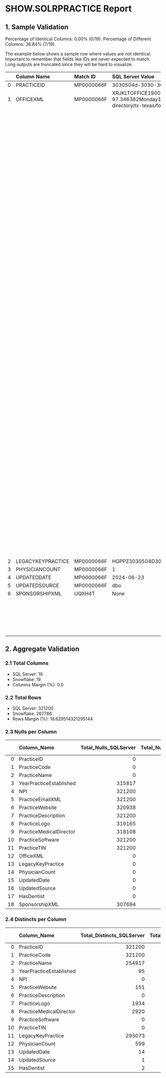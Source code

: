 # SHOW.SOLRPRACTICE Report

## 1. Sample Validation

Percentage of Identical Columns: 0.00% (0/19).
Percentage of Different Columns: 36.84% (7/19).

The example below shows a sample row where values are not identical. Important to remember that fields like IDs are never expected to match. Long outputs are truncated since they will be hard to visualize.

|    | Column Name       | Match ID   | SQL Server Value                                                                                                                                                                                                                                                                                                                                                                                                                                                                                                                                                                                                                                                                                                                                                                                                                                                                                                                                                                                                                                                                                                                                                                                                                                                                                                                   | Snowflake Value                                                                                                                                                                                                                                                                                                                                                                                                                                                                                                                                                                                                        |
|---:|:------------------|:-----------|:-----------------------------------------------------------------------------------------------------------------------------------------------------------------------------------------------------------------------------------------------------------------------------------------------------------------------------------------------------------------------------------------------------------------------------------------------------------------------------------------------------------------------------------------------------------------------------------------------------------------------------------------------------------------------------------------------------------------------------------------------------------------------------------------------------------------------------------------------------------------------------------------------------------------------------------------------------------------------------------------------------------------------------------------------------------------------------------------------------------------------------------------------------------------------------------------------------------------------------------------------------------------------------------------------------------------------------------|:-----------------------------------------------------------------------------------------------------------------------------------------------------------------------------------------------------------------------------------------------------------------------------------------------------------------------------------------------------------------------------------------------------------------------------------------------------------------------------------------------------------------------------------------------------------------------------------------------------------------------|
|  0 | PRACTICEID        | MP0000066F | 3030504d-3030-3630-3646-000000000000                                                                                                                                                                                                                                                                                                                                                                                                                                                                                                                                                                                                                                                                                                                                                                                                                                                                                                                                                                                                                                                                                                                                                                                                                                                                                               | 2680dc26-f7aa-4ab8-9ff2-3dd56ed36939                                                                                                                                                                                                                                                                                                                                                                                                                                                                                                                                                                                   |
|  1 | OFFICEXML         | MP0000066F | <offL><off><oID>XRJKLT</oID><addTp>OFFICE</addTp><ad1>1900 W Everman Pkwy Ste 130</ad1><city>Fort Worth</city><st>TX</st><zip>76134</zip><lat>32.634312</lat><lng>-97.346382</lng><hoursL><hours><day>Monday</day><dispOrder>1</dispOrder><start>10:00:00</start><end>18:00:00</end><closed>0</closed><open24Hrs>0</open24Hrs></hours><hours><day>Tuesday</day><dispOrder>2</dispOrder><start>10:00:00</start><end>18:00:00</end><closed>0</closed><open24Hrs>0</open24Hrs></hours><hours><day>Wednesday</day><dispOrder>3</dispOrder><start>10:00:00</start><end>18:00:00</end><closed>0</closed><open24Hrs>0</open24Hrs></hours><hours><day>Thursday</day><dispOrder>4</dispOrder><start>10:00:00</start><end>18:00:00</end><closed>0</closed><open24Hrs>0</open24Hrs></hours><hours><day>Friday</day><dispOrder>5</dispOrder><start>10:00:00</start><end>16:00:00</end><closed>0</closed><open24Hrs>0</open24Hrs></hours><hours><day>Saturday</day><dispOrder>6</dispOrder><start>10:00:00</start><end>15:00:00</end><closed>0</closed><open24Hrs>0</open24Hrs></hours><hours><day>Sunday</day><dispOrder>7</dispOrder><closed>1</closed><open24Hrs>0</open24Hrs></hours></hoursL><phL><phFull>(817) 438-1828</phFull></phL><PracticeURL>/group-directory/tx-texas/fort-worth/sycamore-dental-xrjklt</PracticeURL></off></offL> | <offL>                                                                                                                                                                                                                                                                                                                                                                                                                                                                                                                                                                                                                 |
|    |                   |            |                                                                                                                                                                                                                                                                                                                                                                                                                                                                                                                                                                                                                                                                                                                                                                                                                                                                                                                                                                                                                                                                                                                                                                                                                                                                                                                                    |   <off>                                                                                                                                                                                                                                                                                                                                                                                                                                                                                                                                                                                                                |
|    |                   |            |                                                                                                                                                                                                                                                                                                                                                                                                                                                                                                                                                                                                                                                                                                                                                                                                                                                                                                                                                                                                                                                                                                                                                                                                                                                                                                                                    |     <oID>U2WXVRJ</oID>                                                                                                                                                                                                                                                                                                                                                                                                                                                                                                                                                                                                 |
|    |                   |            |                                                                                                                                                                                                                                                                                                                                                                                                                                                                                                                                                                                                                                                                                                                                                                                                                                                                                                                                                                                                                                                                                                                                                                                                                                                                                                                                    |     <oNm>Sycamore Dental</oNm>                                                                                                                                                                                                                                                                                                                                                                                                                                                                                                                                                                                         |
|    |                   |            |                                                                                                                                                                                                                                                                                                                                                                                                                                                                                                                                                                                                                                                                                                                                                                                                                                                                                                                                                                                                                                                                                                                                                                                                                                                                                                                                    |     <addTp>OFFICE</addTp>                                                                                                                                                                                                                                                                                                                                                                                                                                                                                                                                                                                              |
|    |                   |            |                                                                                                                                                                                                                                                                                                                                                                                                                                                                                                                                                                                                                                                                                                                                                                                                                                                                                                                                                                                                                                                                                                                                                                                                                                                                                                                                    |     <city>Fort Worth</city>                                                                                                                                                                                                                                                                                                                                                                                                                                                                                                                                                                                            |
|    |                   |            |                                                                                                                                                                                                                                                                                                                                                                                                                                                                                                                                                                                                                                                                                                                                                                                                                                                                                                                                                                                                                                                                                                                                                                                                                                                                                                                                    |     <st>TX</st>                                                                                                                                                                                                                                                                                                                                                                                                                                                                                                                                                                                                        |
|    |                   |            |                                                                                                                                                                                                                                                                                                                                                                                                                                                                                                                                                                                                                                                                                                                                                                                                                                                                                                                                                                                                                                                                                                                                                                                                                                                                                                                                    |     <zip>76134</zip>                                                                                                                                                                                                                                                                                                                                                                                                                                                                                                                                                                                                   |
|    |                   |            |                                                                                                                                                                                                                                                                                                                                                                                                                                                                                                                                                                                                                                                                                                                                                                                                                                                                                                                                                                                                                                                                                                                                                                                                                                                                                                                                    |     <lat>32.634312</lat>                                                                                                                                                                                                                                                                                                                                                                                                                                                                                                                                                                                               |
|    |                   |            |                                                                                                                                                                                                                                                                                                                                                                                                                                                                                                                                                                                                                                                                                                                                                                                                                                                                                                                                                                                                                                                                                                                                                                                                                                                                                                                                    |     <lng>-97.346382</lng>                                                                                                                                                                                                                                                                                                                                                                                                                                                                                                                                                                                              |
|    |                   |            |                                                                                                                                                                                                                                                                                                                                                                                                                                                                                                                                                                                                                                                                                                                                                                                                                                                                                                                                                                                                                                                                                                                                                                                                                                                                                                                                    |     <hoursL>                                                                                                                                                                                                                                                                                                                                                                                                                                                                                                                                                                                                           |
|    |                   |            |                                                                                                                                                                                                                                                                                                                                                                                                                                                                                                                                                                                                                                                                                                                                                                                                                                                                                                                                                                                                                                                                                                                                                                                                                                                                                                                                    |       <hours>                                                                                                                                                                                                                                                                                                                                                                                                                                                                                                                                                                                                          |
|    |                   |            |                                                                                                                                                                                                                                                                                                                                                                                                                                                                                                                                                                                                                                                                                                                                                                                                                                                                                                                                                                                                                                                                                                                                                                                                                                                                                                                                    |         <day>Wednesday</day>                                                                                                                                                                                                                                                                                                                                                                                                                                                                                                                                                                                           |
|    |                   |            |                                                                                                                                                                                                                                                                                                                                                                                                                                                                                                                                                                                                                                                                                                                                                                                                                                                                                                                                                                                                                                                                                                                                                                                                                                                                                                                                    |         <dispOrder>3</dispOrder>                                                                                                                                                                                                                                                                                                                                                                                                                                                                                                                                                                                       |
|    |                   |            |                                                                                                                                                                                                                                                                                                                                                                                                                                                                                                                                                                                                                                                                                                                                                                                                                                                                                                                                                                                                                                                                                                                                                                                                                                                                                                                                    |         <start>10:00:00</start>                                                                                                                                                                                                                                                                                                                                                                                                                                                                                                                                                                                        |
|    |                   |            |                                                                                                                                                                                                                                                                                                                                                                                                                                                                                                                                                                                                                                                                                                                                                                                                                                                                                                                                                                                                                                                                                                                                                                                                                                                                                                                                    |         <end>18:00:00</end>                                                                                                                                                                                                                                                                                                                                                                                                                                                                                                                                                                                            |
|    |                   |            |                                                                                                                                                                                                                                                                                                                                                                                                                                                                                                                                                                                                                                                                                                                                                                                                                                                                                                                                                                                                                                                                                                                                                                                                                                                                                                                                    |         <closed>false</closed>                                                                                                                                                                                                                                                                                                                                                                                                                                                                                                                                                                                         |
|    |                   |            |                                                                                                                                                                                                                                                                                                                                                                                                                                                                                                                                                                                                                                                                                                                                                                                                                                                                                                                                                                                                                                                                                                                                                                                                                                                                                                                                    |       </hours>                                                                                                                                                                                                                                                                                                                                                                                                                                                                                                                                                                                                         |
|    |                   |            |                                                                                                                                                                                                                                                                                                                                                                                                                                                                                                                                                                                                                                                                                                                                                                                                                                                                                                                                                                                                                                                                                                                                                                                                                                                                                                                                    |       <hours>                                                                                                                                                                                                                                                                                                                                                                                                                                                                                                                                                                                                          |
|    |                   |            |                                                                                                                                                                                                                                                                                                                                                                                                                                                                                                                                                                                                                                                                                                                                                                                                                                                                                                                                                                                                                                                                                                                                                                                                                                                                                                                                    |         <day>Tuesday</day>                                                                                                                                                                                                                                                                                                                                                                                                                                                                                                                                                                                             |
|    |                   |            |                                                                                                                                                                                                                                                                                                                                                                                                                                                                                                                                                                                                                                                                                                                                                                                                                                                                                                                                                                                                                                                                                                                                                                                                                                                                                                                                    |         <dispOrder>2</dispOrder>                                                                                                                                                                                                                                                                                                                                                                                                                                                                                                                                                                                       |
|    |                   |            |                                                                                                                                                                                                                                                                                                                                                                                                                                                                                                                                                                                                                                                                                                                                                                                                                                                                                                                                                                                                                                                                                                                                                                                                                                                                                                                                    |         <start>10:00:00</start>                                                                                                                                                                                                                                                                                                                                                                                                                                                                                                                                                                                        |
|    |                   |            |                                                                                                                                                                                                                                                                                                                                                                                                                                                                                                                                                                                                                                                                                                                                                                                                                                                                                                                                                                                                                                                                                                                                                                                                                                                                                                                                    |         <end>18:00:00</end>                                                                                                                                                                                                                                                                                                                                                                                                                                                                                                                                                                                            |
|    |                   |            |                                                                                                                                                                                                                                                                                                                                                                                                                                                                                                                                                                                                                                                                                                                                                                                                                                                                                                                                                                                                                                                                                                                                                                                                                                                                                                                                    |         <closed>false</closed>                                                                                                                                                                                                                                                                                                                                                                                                                                                                                                                                                                                         |
|    |                   |            |                                                                                                                                                                                                                                                                                                                                                                                                                                                                                                                                                                                                                                                                                                                                                                                                                                                                                                                                                                                                                                                                                                                                                                                                                                                                                                                                    |       </hours>                                                                                                                                                                                                                                                                                                                                                                                                                                                                                                                                                                                                         |
|    |                   |            |                                                                                                                                                                                                                                                                                                                                                                                                                                                                                                                                                                                                                                                                                                                                                                                                                                                                                                                                                                                                                                                                                                                                                                                                                                                                                                                                    |       <hours>                                                                                                                                                                                                                                                                                                                                                                                                                                                                                                                                                                                                          |
|    |                   |            |                                                                                                                                                                                                                                                                                                                                                                                                                                                                                                                                                                                                                                                                                                                                                                                                                                                                                                                                                                                                                                                                                                                                                                                                                                                                                                                                    |         <day>Thursday</day>                                                                                                                                                                                                                                                                                                                                                                                                                                                                                                                                                                                            |
|    |                   |            |                                                                                                                                                                                                                                                                                                                                                                                                                                                                                                                                                                                                                                                                                                                                                                                                                                                                                                                                                                                                                                                                                                                                                                                                                                                                                                                                    |         <dispOrder>4</dispOrder>                                                                                                                                                                                                                                                                                                                                                                                                                                                                                                                                                                                       |
|    |                   |            |                                                                                                                                                                                                                                                                                                                                                                                                                                                                                                                                                                                                                                                                                                                                                                                                                                                                                                                                                                                                                                                                                                                                                                                                                                                                                                                                    |         <start>10:00:00</start>                                                                                                                                                                                                                                                                                                                                                                                                                                                                                                                                                                                        |
|    |                   |            |                                                                                                                                                                                                                                                                                                                                                                                                                                                                                                                                                                                                                                                                                                                                                                                                                                                                                                                                                                                                                                                                                                                                                                                                                                                                                                                                    |         <end>18:00:00</end>                                                                                                                                                                                                                                                                                                                                                                                                                                                                                                                                                                                            |
|    |                   |            |                                                                                                                                                                                                                                                                                                                                                                                                                                                                                                                                                                                                                                                                                                                                                                                                                                                                                                                                                                                                                                                                                                                                                                                                                                                                                                                                    |         <closed>false</closed>                                                                                                                                                                                                                                                                                                                                                                                                                                                                                                                                                                                         |
|    |                   |            |                                                                                                                                                                                                                                                                                                                                                                                                                                                                                                                                                                                                                                                                                                                                                                                                                                                                                                                                                                                                                                                                                                                                                                                                                                                                                                                                    |       </hours>                                                                                                                                                                                                                                                                                                                                                                                                                                                                                                                                                                                                         |
|    |                   |            |                                                                                                                                                                                                                                                                                                                                                                                                                                                                                                                                                                                                                                                                                                                                                                                                                                                                                                                                                                                                                                                                                                                                                                                                                                                                                                                                    |       <hours>                                                                                                                                                                                                                                                                                                                                                                                                                                                                                                                                                                                                          |
|    |                   |            |                                                                                                                                                                                                                                                                                                                                                                                                                                                                                                                                                                                                                                                                                                                                                                                                                                                                                                                                                                                                                                                                                                                                                                                                                                                                                                                                    |         <day>Saturday</day>                                                                                                                                                                                                                                                                                                                                                                                                                                                                                                                                                                                            |
|    |                   |            |                                                                                                                                                                                                                                                                                                                                                                                                                                                                                                                                                                                                                                                                                                                                                                                                                                                                                                                                                                                                                                                                                                                                                                                                                                                                                                                                    |         <dispOrder>6</dispOrder>                                                                                                                                                                                                                                                                                                                                                                                                                                                                                                                                                                                       |
|    |                   |            |                                                                                                                                                                                                                                                                                                                                                                                                                                                                                                                                                                                                                                                                                                                                                                                                                                                                                                                                                                                                                                                                                                                                                                                                                                                                                                                                    |         <start>10:00:00</start>                                                                                                                                                                                                                                                                                                                                                                                                                                                                                                                                                                                        |
|    |                   |            |                                                                                                                                                                                                                                                                                                                                                                                                                                                                                                                                                                                                                                                                                                                                                                                                                                                                                                                                                                                                                                                                                                                                                                                                                                                                                                                                    |         <end>15:00:00</end>                                                                                                                                                                                                                                                                                                                                                                                                                                                                                                                                                                                            |
|    |                   |            |                                                                                                                                                                                                                                                                                                                                                                                                                                                                                                                                                                                                                                                                                                                                                                                                                                                                                                                                                                                                                                                                                                                                                                                                                                                                                                                                    |         <closed>false</closed>                                                                                                                                                                                                                                                                                                                                                                                                                                                                                                                                                                                         |
|    |                   |            |                                                                                                                                                                                                                                                                                                                                                                                                                                                                                                                                                                                                                                                                                                                                                                                                                                                                                                                                                                                                                                                                                                                                                                                                                                                                                                                                    |       </hours>                                                                                                                                                                                                                                                                                                                                                                                                                                                                                                                                                                                                         |
|    |                   |            |                                                                                                                                                                                                                                                                                                                                                                                                                                                                                                                                                                                                                                                                                                                                                                                                                                                                                                                                                                                                                                                                                                                                                                                                                                                                                                                                    |       <hours>                                                                                                                                                                                                                                                                                                                                                                                                                                                                                                                                                                                                          |
|    |                   |            |                                                                                                                                                                                                                                                                                                                                                                                                                                                                                                                                                                                                                                                                                                                                                                                                                                                                                                                                                                                                                                                                                                                                                                                                                                                                                                                                    |         <day>Monday</day>                                                                                                                                                                                                                                                                                                                                                                                                                                                                                                                                                                                              |
|    |                   |            |                                                                                                                                                                                                                                                                                                                                                                                                                                                                                                                                                                                                                                                                                                                                                                                                                                                                                                                                                                                                                                                                                                                                                                                                                                                                                                                                    |         <dispOrder>1</dispOrder>                                                                                                                                                                                                                                                                                                                                                                                                                                                                                                                                                                                       |
|    |                   |            |                                                                                                                                                                                                                                                                                                                                                                                                                                                                                                                                                                                                                                                                                                                                                                                                                                                                                                                                                                                                                                                                                                                                                                                                                                                                                                                                    |         <start>10:00:00</start>                                                                                                                                                                                                                                                                                                                                                                                                                                                                                                                                                                                        |
|    |                   |            |                                                                                                                                                                                                                                                                                                                                                                                                                                                                                                                                                                                                                                                                                                                                                                                                                                                                                                                                                                                                                                                                                                                                                                                                                                                                                                                                    |         <end>18:00:00</end>                                                                                                                                                                                                                                                                                                                                                                                                                                                                                                                                                                                            |
|    |                   |            |                                                                                                                                                                                                                                                                                                                                                                                                                                                                                                                                                                                                                                                                                                                                                                                                                                                                                                                                                                                                                                                                                                                                                                                                                                                                                                                                    |         <closed>false</closed>                                                                                                                                                                                                                                                                                                                                                                                                                                                                                                                                                                                         |
|    |                   |            |                                                                                                                                                                                                                                                                                                                                                                                                                                                                                                                                                                                                                                                                                                                                                                                                                                                                                                                                                                                                                                                                                                                                                                                                                                                                                                                                    |       </hours>                                                                                                                                                                                                                                                                                                                                                                                                                                                                                                                                                                                                         |
|    |                   |            |                                                                                                                                                                                                                                                                                                                                                                                                                                                                                                                                                                                                                                                                                                                                                                                                                                                                                                                                                                                                                                                                                                                                                                                                                                                                                                                                    |       <hours>                                                                                                                                                                                                                                                                                                                                                                                                                                                                                                                                                                                                          |
|    |                   |            |                                                                                                                                                                                                                                                                                                                                                                                                                                                                                                                                                                                                                                                                                                                                                                                                                                                                                                                                                                                                                                                                                                                                                                                                                                                                                                                                    |         <day>Sunday</day>                                                                                                                                                                                                                                                                                                                                                                                                                                                                                                                                                                                              |
|    |                   |            |                                                                                                                                                                                                                                                                                                                                                                                                                                                                                                                                                                                                                                                                                                                                                                                                                                                                                                                                                                                                                                                                                                                                                                                                                                                                                                                                    |         <dispOrder>7</dispOrder>                                                                                                                                                                                                                                                                                                                                                                                                                                                                                                                                                                                       |
|    |                   |            |                                                                                                                                                                                                                                                                                                                                                                                                                                                                                                                                                                                                                                                                                                                                                                                                                                                                                                                                                                                                                                                                                                                                                                                                                                                                                                                                    |         <start>00:00:00</start>                                                                                                                                                                                                                                                                                                                                                                                                                                                                                                                                                                                        |
|    |                   |            |                                                                                                                                                                                                                                                                                                                                                                                                                                                                                                                                                                                                                                                                                                                                                                                                                                                                                                                                                                                                                                                                                                                                                                                                                                                                                                                                    |         <end>00:00:00</end>                                                                                                                                                                                                                                                                                                                                                                                                                                                                                                                                                                                            |
|    |                   |            |                                                                                                                                                                                                                                                                                                                                                                                                                                                                                                                                                                                                                                                                                                                                                                                                                                                                                                                                                                                                                                                                                                                                                                                                                                                                                                                                    |         <closed>true</closed>                                                                                                                                                                                                                                                                                                                                                                                                                                                                                                                                                                                          |
|    |                   |            |                                                                                                                                                                                                                                                                                                                                                                                                                                                                                                                                                                                                                                                                                                                                                                                                                                                                                                                                                                                                                                                                                                                                                                                                                                                                                                                                    |       </hours>                                                                                                                                                                                                                                                                                                                                                                                                                                                                                                                                                                                                         |
|    |                   |            |                                                                                                                                                                                                                                                                                                                                                                                                                                                                                                                                                                                                                                                                                                                                                                                                                                                                                                                                                                                                                                                                                                                                                                                                                                                                                                                                    |       <hours>                                                                                                                                                                                                                                                                                                                                                                                                                                                                                                                                                                                                          |
|    |                   |            |                                                                                                                                                                                                                                                                                                                                                                                                                                                                                                                                                                                                                                                                                                                                                                                                                                                                                                                                                                                                                                                                                                                                                                                                                                                                                                                                    |         <day>Friday</day>                                                                                                                                                                                                                                                                                                                                                                                                                                                                                                                                                                                              |
|    |                   |            |                                                                                                                                                                                                                                                                                                                                                                                                                                                                                                                                                                                                                                                                                                                                                                                                                                                                                                                                                                                                                                                                                                                                                                                                                                                                                                                                    |         <dispOrder>5</dispOrder>                                                                                                                                                                                                                                                                                                                                                                                                                                                                                                                                                                                       |
|    |                   |            |                                                                                                                                                                                                                                                                                                                                                                                                                                                                                                                                                                                                                                                                                                                                                                                                                                                                                                                                                                                                                                                                                                                                                                                                                                                                                                                                    |         <start>10:00:00</start>                                                                                                                                                                                                                                                                                                                                                                                                                                                                                                                                                                                        |
|    |                   |            |                                                                                                                                                                                                                                                                                                                                                                                                                                                                                                                                                                                                                                                                                                                                                                                                                                                                                                                                                                                                                                                                                                                                                                                                                                                                                                                                    |         <end>16:00:00</end>                                                                                                                                                                                                                                                                                                                                                                                                                                                                                                                                                                                            |
|    |                   |            |                                                                                                                                                                                                                                                                                                                                                                                                                                                                                                                                                                                                                                                                                                                                                                                                                                                                                                                                                                                                                                                                                                                                                                                                                                                                                                                                    |         <closed>false</closed>                                                                                                                                                                                                                                                                                                                                                                                                                                                                                                                                                                                         |
|    |                   |            |                                                                                                                                                                                                                                                                                                                                                                                                                                                                                                                                                                                                                                                                                                                                                                                                                                                                                                                                                                                                                                                                                                                                                                                                                                                                                                                                    |       </hours>                                                                                                                                                                                                                                                                                                                                                                                                                                                                                                                                                                                                         |
|    |                   |            |                                                                                                                                                                                                                                                                                                                                                                                                                                                                                                                                                                                                                                                                                                                                                                                                                                                                                                                                                                                                                                                                                                                                                                                                                                                                                                                                    |     </hoursL>                                                                                                                                                                                                                                                                                                                                                                                                                                                                                                                                                                                                          |
|    |                   |            |                                                                                                                                                                                                                                                                                                                                                                                                                                                                                                                                                                                                                                                                                                                                                                                                                                                                                                                                                                                                                                                                                                                                                                                                                                                                                                                                    |     <phL>                                                                                                                                                                                                                                                                                                                                                                                                                                                                                                                                                                                                              |
|    |                   |            |                                                                                                                                                                                                                                                                                                                                                                                                                                                                                                                                                                                                                                                                                                                                                                                                                                                                                                                                                                                                                                                                                                                                                                                                                                                                                                                                    |       <phFull>(817) 438-1828</phFull>                                                                                                                                                                                                                                                                                                                                                                                                                                                                                                                                                                                  |
|    |                   |            |                                                                                                                                                                                                                                                                                                                                                                                                                                                                                                                                                                                                                                                                                                                                                                                                                                                                                                                                                                                                                                                                                                                                                                                                                                                                                                                                    |     </phL>                                                                                                                                                                                                                                                                                                                                                                                                                                                                                                                                                                                                             |
|    |                   |            |                                                                                                                                                                                                                                                                                                                                                                                                                                                                                                                                                                                                                                                                                                                                                                                                                                                                                                                                                                                                                                                                                                                                                                                                                                                                                                                                    |     <PracticeURL>/group-directory/tx-texas/fort-worth/sycamore-dental-u2wxvrj</PracticeURL>                                                                                                                                                                                                                                                                                                                                                                                                                                                                                                                            |
|    |                   |            |                                                                                                                                                                                                                                                                                                                                                                                                                                                                                                                                                                                                                                                                                                                                                                                                                                                                                                                                                                                                                                                                                                                                                                                                                                                                                                                                    |     <GoogleScriptBlock>'{"@@context": "http://schema.org","@@type" : "MedicalClinic","@@id":"/group-directory/tx-texas/fort-worth/sycamore-dental-u2wxvrj","name":"Sycamore Dental","address": {"@@type": "PostalAddress","streetAddress":"1900 W Everman Pkwy Ste 130","addressLocality":"Fort Worth","addressRegion":"TX","postalCode":"76134","addressCountry": "US"},"geo": {"@@type":"GeoCoordinates","latitude":"32.634312","longitude":"-97.346382"},"telephone":"(817) 438-1828","potentialAction":{"@@type":"ReserveAction","@@id":"/groupgoogleform/U2WXVRJ","url":"/groupgoogleform"}}'</GoogleScriptBlock> |
|    |                   |            |                                                                                                                                                                                                                                                                                                                                                                                                                                                                                                                                                                                                                                                                                                                                                                                                                                                                                                                                                                                                                                                                                                                                                                                                                                                                                                                                    |   </off>                                                                                                                                                                                                                                                                                                                                                                                                                                                                                                                                                                                                               |
|    |                   |            |                                                                                                                                                                                                                                                                                                                                                                                                                                                                                                                                                                                                                                                                                                                                                                                                                                                                                                                                                                                                                                                                                                                                                                                                                                                                                                                                    | </offL>                                                                                                                                                                                                                                                                                                                                                                                                                                                                                                                                                                                                                |
|  2 | LEGACYKEYPRACTICE | MP0000066F | HGPPZ3030504D30303630                                                                                                                                                                                                                                                                                                                                                                                                                                                                                                                                                                                                                                                                                                                                                                                                                                                                                                                                                                                                                                                                                                                                                                                                                                                                                                              | HGPPZ2680dc26f7aa4ab8                                                                                                                                                                                                                                                                                                                                                                                                                                                                                                                                                                                                  |
|  3 | PHYSICIANCOUNT    | MP0000066F | 1                                                                                                                                                                                                                                                                                                                                                                                                                                                                                                                                                                                                                                                                                                                                                                                                                                                                                                                                                                                                                                                                                                                                                                                                                                                                                                                                  | 2                                                                                                                                                                                                                                                                                                                                                                                                                                                                                                                                                                                                                      |
|  4 | UPDATEDDATE       | MP0000066F | 2024-06-23                                                                                                                                                                                                                                                                                                                                                                                                                                                                                                                                                                                                                                                                                                                                                                                                                                                                                                                                                                                                                                                                                                                                                                                                                                                                                                                         | 2024-07-08 09:47:07.473 -0700                                                                                                                                                                                                                                                                                                                                                                                                                                                                                                                                                                                          |
|  5 | UPDATEDSOURCE     | MP0000066F | dbo                                                                                                                                                                                                                                                                                                                                                                                                                                                                                                                                                                                                                                                                                                                                                                                                                                                                                                                                                                                                                                                                                                                                                                                                                                                                                                                                | CARRESE@RVOHEALTH.COM                                                                                                                                                                                                                                                                                                                                                                                                                                                                                                                                                                                                  |
|  6 | SPONSORSHIPXML    | UQXH4T     | None                                                                                                                                                                                                                                                                                                                                                                                                                                                                                                                                                                                                                                                                                                                                                                                                                                                                                                                                                                                                                                                                                                                                                                                                                                                                                                                               | <sponsorL>                                                                                                                                                                                                                                                                                                                                                                                                                                                                                                                                                                                                             |
|    |                   |            |                                                                                                                                                                                                                                                                                                                                                                                                                                                                                                                                                                                                                                                                                                                                                                                                                                                                                                                                                                                                                                                                                                                                                                                                                                                                                                                                    |   <sponsor>                                                                                                                                                                                                                                                                                                                                                                                                                                                                                                                                                                                                            |
|    |                   |            |                                                                                                                                                                                                                                                                                                                                                                                                                                                                                                                                                                                                                                                                                                                                                                                                                                                                                                                                                                                                                                                                                                                                                                                                                                                                                                                                    |     <prCd>PDCHSP</prCd>                                                                                                                                                                                                                                                                                                                                                                                                                                                                                                                                                                                                |
|    |                   |            |                                                                                                                                                                                                                                                                                                                                                                                                                                                                                                                                                                                                                                                                                                                                                                                                                                                                                                                                                                                                                                                                                                                                                                                                                                                                                                                                    |     <prGrCd>PDC</prGrCd>                                                                                                                                                                                                                                                                                                                                                                                                                                                                                                                                                                                               |
|    |                   |            |                                                                                                                                                                                                                                                                                                                                                                                                                                                                                                                                                                                                                                                                                                                                                                                                                                                                                                                                                                                                                                                                                                                                                                                                                                                                                                                                    |     <spnCd>STJOE</spnCd>                                                                                                                                                                                                                                                                                                                                                                                                                                                                                                                                                                                               |
|    |                   |            |                                                                                                                                                                                                                                                                                                                                                                                                                                                                                                                                                                                                                                                                                                                                                                                                                                                                                                                                                                                                                                                                                                                                                                                                                                                                                                                                    |     <spnNm>CommonSpirit Health - Texas</spnNm>                                                                                                                                                                                                                                                                                                                                                                                                                                                                                                                                                                         |
|    |                   |            |                                                                                                                                                                                                                                                                                                                                                                                                                                                                                                                                                                                                                                                                                                                                                                                                                                                                                                                                                                                                                                                                                                                                                                                                                                                                                                                                    |   </sponsor>                                                                                                                                                                                                                                                                                                                                                                                                                                                                                                                                                                                                           |
|    |                   |            |                                                                                                                                                                                                                                                                                                                                                                                                                                                                                                                                                                                                                                                                                                                                                                                                                                                                                                                                                                                                                                                                                                                                                                                                                                                                                                                                    | </sponsorL>                                                                                                                                                                                                                                                                                                                                                                                                                                                                                                                                                                                                            |

## 2. Aggregate Validation

### 2.1 Total Columns
- SQL Server: 19
- Snowflake: 19
- Columns Margin (%): 0.0

### 2.2 Total Rows
- SQL Server: 321200
- Snowflake: 267786
- Rows Margin (%): 16.629514321295144

### 2.3 Nulls per Column
|    | Column_Name             |   Total_Nulls_SQLServer |   Total_Nulls_Snowflake |   Margin (%) |
|---:|:------------------------|------------------------:|------------------------:|-------------:|
|  0 | PracticeID              |                       0 |                       0 |          0   |
|  1 | PracticeCode            |                       0 |                       0 |          0   |
|  2 | PracticeName            |                       0 |                       0 |          0   |
|  3 | YearPracticeEstablished |                  315817 |                  264679 |         16.2 |
|  4 | NPI                     |                  321200 |                  267786 |         16.6 |
|  5 | PracticeEmailXML        |                  321200 |                  267786 |         16.6 |
|  6 | PracticeWebsite         |                  320938 |                  267786 |         16.6 |
|  7 | PracticeDescription     |                  321200 |                  267786 |         16.6 |
|  8 | PracticeLogo            |                  319165 |                  266883 |         16.4 |
|  9 | PracticeMedicalDirector |                  318108 |                  266365 |         16.3 |
| 10 | PracticeSoftware        |                  321200 |                  267786 |         16.6 |
| 11 | PracticeTIN             |                  321200 |                  267786 |         16.6 |
| 12 | OfficeXML               |                       0 |                       0 |          0   |
| 13 | LegacyKeyPractice       |                       0 |                       0 |          0   |
| 14 | PhysicianCount          |                       0 |                       0 |          0   |
| 15 | UpdatedDate             |                       0 |                       0 |          0   |
| 16 | UpdatedSource           |                       0 |                       0 |          0   |
| 17 | HasDentist              |                       0 |                       0 |          0   |
| 18 | SponsorshipXML          |                  307694 |                  248615 |         19.2 |

### 2.4 Distincts per Column
|    | Column_Name             |   Total_Distincts_SQLServer |   Total_Distincts_Snowflake |   Margin (%) |
|---:|:------------------------|----------------------------:|----------------------------:|-------------:|
|  0 | PracticeID              |                      321200 |                      267786 |         16.6 |
|  1 | PracticeCode            |                      321200 |                      267786 |         16.6 |
|  2 | PracticeName            |                      254917 |                      205181 |         19.5 |
|  3 | YearPracticeEstablished |                          95 |                          84 |         11.6 |
|  4 | NPI                     |                           0 |                           0 |          0   |
|  5 | PracticeWebsite         |                         151 |                           0 |        100   |
|  6 | PracticeDescription     |                           0 |                           0 |          0   |
|  7 | PracticeLogo            |                        1934 |                         879 |         54.6 |
|  8 | PracticeMedicalDirector |                        2920 |                        1376 |         52.9 |
|  9 | PracticeSoftware        |                           0 |                           0 |          0   |
| 10 | PracticeTIN             |                           0 |                           0 |          0   |
| 11 | LegacyKeyPractice       |                      293073 |                      267786 |          8.6 |
| 12 | PhysicianCount          |                         599 |                         689 |         15   |
| 13 | UpdatedDate             |                          14 |                           1 |         92.9 |
| 14 | UpdatedSource           |                           1 |                           1 |          0   |
| 15 | HasDentist              |                           2 |                           2 |          0   |